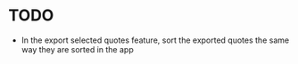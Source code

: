# TODO

- In the export selected quotes feature, sort the exported quotes the same way they are sorted in the app

